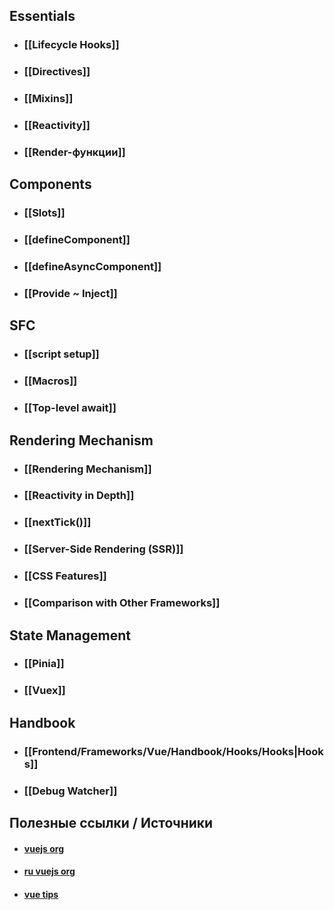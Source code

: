 ## Essentials
- ### [[Lifecycle Hooks]]
- ### [[Directives]]
- ### [[Mixins]]
- ### [[Reactivity]]
- ### [[Render-функции]]
## Components
- ### [[Slots]]
- ### [[defineComponent]]
- ### [[defineAsyncComponent]]
- ### [[Provide ~ Inject]]
## SFC
- ### [[script setup]]
- ### [[Macros]]
- ### [[Top-level await]]
## Rendering Mechanism
- ### [[Rendering Mechanism]]
- ### [[Reactivity in Depth]]
- ### [[nextTick()]]
- ### [[Server-Side Rendering (SSR)]]
- ### [[CSS Features]]
- ### [[Comparison with Other Frameworks]]
## State Management
- ### [[Pinia]]
- ### [[Vuex]]
## Handbook
- ### [[Frontend/Frameworks/Vue/Handbook/Hooks/Hooks|Hooks]]
- ### [[Debug Watcher]]
## Полезные ссылки / Источники
- #### [vuejs org](https://vuejs.org/)
- #### [ru vuejs org](https://v3.ru.vuejs.org/)
- #### [vue tips](https://mokkapps.de/vue-tips)
